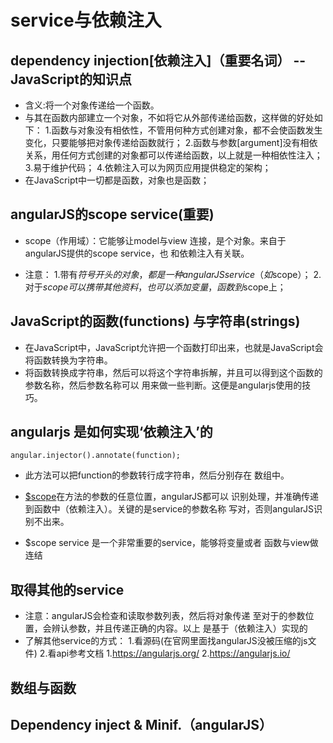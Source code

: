 # service与依赖注入

## dependency injection[依赖注入]（重要名词） --JavaScript的知识点

- 含义:将一个对象传递给一个函数。
- 与其在函数内部建立一个对象，不如将它从外部传递给函数，这样做的好处如下：
1.函数与对象没有相依性，不管用何种方式创建对象，都不会使函数发生变化，只要能够把对象传递给函数就行；
2.函数与参数[argument]没有相依关系，用任何方式创建的对象都可以传递给函数，以上就是一种相依性注入；
3.易于维护代码；
4.依赖注入可以为网页应用提供稳定的架构；
- 在JavaScript中一切都是函数，对象也是函数；

## angularJS的scope service(重要)
- scope（作用域）：它能够让model与view 连接，是个对象。来自于angularJS提供的scope service，也
和依赖注入有关联。

- 注意：
1.带有$符号开头的对象，都是一种 angularJS service（如$scope）；
2.对于$scope可以携带其他资料，也可以添加变量，函数到$scope上；

## JavaScript的函数(functions) 与字符串(strings)

- 在JavaScript中，JavaScript允许把一个函数打印出来，也就是JavaScript会将函数转换为字符串。
- 将函数转换成字符串，然后可以将这个字符串拆解，并且可以得到这个函数的参数名称，然后参数名称可以
用来做一些判断。这便是angularjs使用的技巧。

## angularjs 是如何实现‘依赖注入’的

```
angular.injector().annotate(function);
```
- 此方法可以把function的参数转行成字符串，然后分别存在
数组中。

- [$scope](服务)在方法的参数的任意位置，angularJS都可以
识别处理，并准确传递到函数中（依赖注入）。关键的是service的参数名称
写对，否则angularJS识别不出来。
- $scope service 是一个非常重要的service，能够将变量或者
函数与view做连结

## 取得其他的service
- 注意：angularJS会检查和读取参数列表，然后将对象传递
至对于的参数位置，会辨认参数，并且传递正确的内容。以上
是基于（依赖注入）实现的
- 了解其他service的方式：
1.看源码(在官网里面找angularJS没被压缩的js文件)
2.看api参考文档
1.https://angularjs.org/
2.https://angularjs.io/



## 数组与函数

## Dependency inject & Minif.（angularJS）
